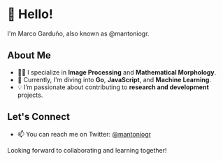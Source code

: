 # 👋 Hello! 

I'm Marco Garduño, also known as @mantoniogr.

## About Me
- 🧑‍💻 I specialize in **Image Processing** and **Mathematical Morphology**.
- 🌱 Currently, I'm diving into **Go**, **JavaScript**, and **Machine Learning**.
- 💡 I’m passionate about contributing to **research and development** projects.

## Let's Connect
- 📫 You can reach me on Twitter: [@mantoniogr](https://twitter.com/mantoniogr)

Looking forward to collaborating and learning together!

